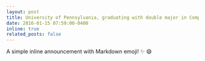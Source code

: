 ```yaml
---
layout: post
title: University of Pennsylvania, graduating with double major in Computer Science and Biology, as well as a Masters in Robotics
date: 2016-01-15 07:59:00-0400
inline: true
related_posts: false
---
```


A simple inline announcement with Markdown emoji! :sparkles: :smile:
